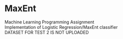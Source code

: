 # MaxEnt
Machine Learning Programming Assignment <br />
Implementation of Logistic Regression/MaxEnt classifier <br />
DATASET FOR TEST 2 IS NOT UPLOADED 

